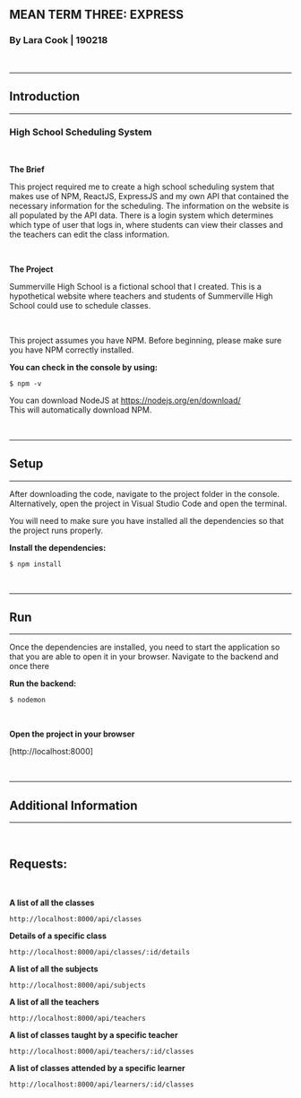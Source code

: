 ## **MEAN TERM THREE: EXPRESS**

### By Lara Cook | 190218

<br />

---

## **Introduction**

---
### High School Scheduling System
<br />

**The Brief**

This project required me to create a high school scheduling system that makes use of NPM, ReactJS, ExpressJS and my own API that contained the necessary information for the scheduling. The information on the website is all populated by the API data. There is a login system which determines which type of user that logs in, where students can view their classes and the teachers can edit the class information. 



<br />

**The Project**

Summerville High School is a fictional school that I created. This is a hypothetical website where teachers and students of Summerville High School could use to schedule classes.

<br />

This project assumes you have NPM. Before beginning, please make sure you have NPM correctly installed.

**You can check in the console by using:**

```
$ npm -v
```

You can download NodeJS at <https://nodejs.org/en/download/> <br>
This will automatically download NPM.

<br />

---

## **Setup**

---

After downloading the code, navigate to the project folder in the console. Alternatively, open the project in Visual Studio Code and open the terminal.

You will need to make sure you have installed all the dependencies so that the project runs properly.

**Install the dependencies:**

```
$ npm install
```

<br />

---

## **Run**

---

Once the dependencies are installed, you need to start the application so that you are able to open it in your browser. Navigate to the backend and once there


**Run the backend:**

```
$ nodemon
```

<br/>

**Open the project in your browser**

[http://localhost:8000]

<br />

---

## **Additional Information**

---
<br />

## Requests:

<br />

**A list of all the classes**
```
http://localhost:8000/api/classes
```

**Details of a specific class**
```
http://localhost:8000/api/classes/:id/details
```

**A list of all the subjects**
```
http://localhost:8000/api/subjects
```

**A list of all the teachers**
```
http://localhost:8000/api/teachers
```

**A list of classes taught by a specific teacher**
```
http://localhost:8000/api/teachers/:id/classes
```

**A list of classes attended by a specific learner**
```
http://localhost:8000/api/learners/:id/classes
```
